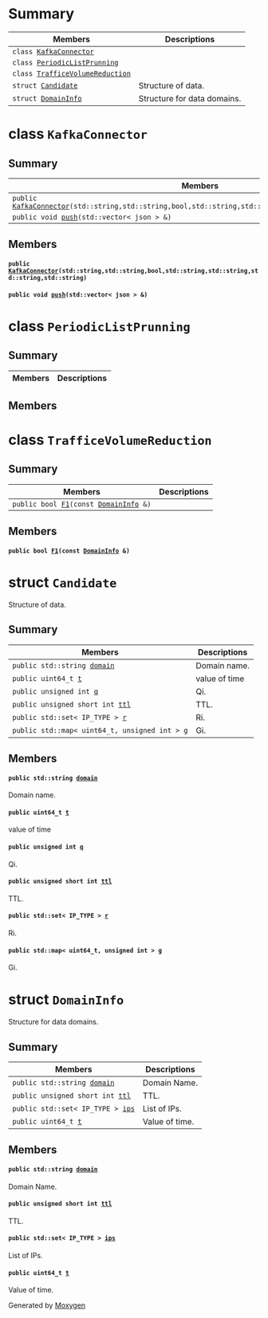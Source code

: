 # Summary

 Members                        | Descriptions                                
--------------------------------|---------------------------------------------
`class `[`KafkaConnector`](#classKafkaConnector) | 
`class `[`PeriodicListPrunning`](#classPeriodicListPrunning) | 
`class `[`TrafficeVolumeReduction`](#classTrafficeVolumeReduction) | 
`struct `[`Candidate`](#structCandidate) | Structure of data.
`struct `[`DomainInfo`](#structDomainInfo) | Structure for data domains.

# class `KafkaConnector` 

## Summary

 Members                        | Descriptions                                
--------------------------------|---------------------------------------------
`public  `[`KafkaConnector`](#classKafkaConnector_1aac183438275dc4dcd40f24d6bd3a7f47)`(std::string,std::string,bool,std::string,std::string,std::string,std::string)` | 
`public void `[`push`](#classKafkaConnector_1aa3ed5d63f688d31347ed691e86fd40da)`(std::vector< json > &)` | 

## Members

#### `public  `[`KafkaConnector`](#classKafkaConnector_1aac183438275dc4dcd40f24d6bd3a7f47)`(std::string,std::string,bool,std::string,std::string,std::string,std::string)` 

#### `public void `[`push`](#classKafkaConnector_1aa3ed5d63f688d31347ed691e86fd40da)`(std::vector< json > &)` 

# class `PeriodicListPrunning` 

## Summary

 Members                        | Descriptions                                
--------------------------------|---------------------------------------------

## Members

# class `TrafficeVolumeReduction` 

## Summary

 Members                        | Descriptions                                
--------------------------------|---------------------------------------------
`public bool `[`F1`](#classTrafficeVolumeReduction_1a28be7f871735706ebc60e8792812e91f)`(const `[`DomainInfo`](#structDomainInfo)` &)` | 

## Members

#### `public bool `[`F1`](#classTrafficeVolumeReduction_1a28be7f871735706ebc60e8792812e91f)`(const `[`DomainInfo`](#structDomainInfo)` &)` 

# struct `Candidate` 

Structure of data.

## Summary

 Members                        | Descriptions                                
--------------------------------|---------------------------------------------
`public std::string `[`domain`](#structCandidate_1a3c0030ea11a52038701c2ca76705941a) | Domain name.
`public uint64_t `[`t`](#structCandidate_1aa85886d00c41915acae10e4a3d8843c5) | value of time
`public unsigned int `[`q`](#structCandidate_1a79a1c268d8000a91b0c0e5108d3bbddc) | Qi.
`public unsigned short int `[`ttl`](#structCandidate_1a31bee50333f716d41d0d2b456d1a9cbc) | TTL.
`public std::set< IP_TYPE > `[`r`](#structCandidate_1a5e00fbe86010ba565a3a74cdac745cf7) | Ri.
`public std::map< uint64_t, unsigned int > `[`g`](#structCandidate_1a99cbcb4edb040eb425025f1a3692ee13) | Gi.

## Members

#### `public std::string `[`domain`](#structCandidate_1a3c0030ea11a52038701c2ca76705941a) 

Domain name.

#### `public uint64_t `[`t`](#structCandidate_1aa85886d00c41915acae10e4a3d8843c5) 

value of time

#### `public unsigned int `[`q`](#structCandidate_1a79a1c268d8000a91b0c0e5108d3bbddc) 

Qi.

#### `public unsigned short int `[`ttl`](#structCandidate_1a31bee50333f716d41d0d2b456d1a9cbc) 

TTL.

#### `public std::set< IP_TYPE > `[`r`](#structCandidate_1a5e00fbe86010ba565a3a74cdac745cf7) 

Ri.

#### `public std::map< uint64_t, unsigned int > `[`g`](#structCandidate_1a99cbcb4edb040eb425025f1a3692ee13) 

Gi.

# struct `DomainInfo` 

Structure for data domains.

## Summary

 Members                        | Descriptions                                
--------------------------------|---------------------------------------------
`public std::string `[`domain`](#structDomainInfo_1a5477a844a2c05a72fec2f7990bd7fc63) | Domain Name.
`public unsigned short int `[`ttl`](#structDomainInfo_1a8e5f41ab5d9877e5c76f4620d32c2fbe) | TTL.
`public std::set< IP_TYPE > `[`ips`](#structDomainInfo_1a5a43c01e33681dcb29933dedc330d33b) | List of IPs.
`public uint64_t `[`t`](#structDomainInfo_1a9f5c00b47f82b80475d7a7a3fdf2ddaa) | Value of time.

## Members

#### `public std::string `[`domain`](#structDomainInfo_1a5477a844a2c05a72fec2f7990bd7fc63) 

Domain Name.

#### `public unsigned short int `[`ttl`](#structDomainInfo_1a8e5f41ab5d9877e5c76f4620d32c2fbe) 

TTL.

#### `public std::set< IP_TYPE > `[`ips`](#structDomainInfo_1a5a43c01e33681dcb29933dedc330d33b) 

List of IPs.

#### `public uint64_t `[`t`](#structDomainInfo_1a9f5c00b47f82b80475d7a7a3fdf2ddaa) 

Value of time.

Generated by [Moxygen](https://sourcey.com/moxygen)